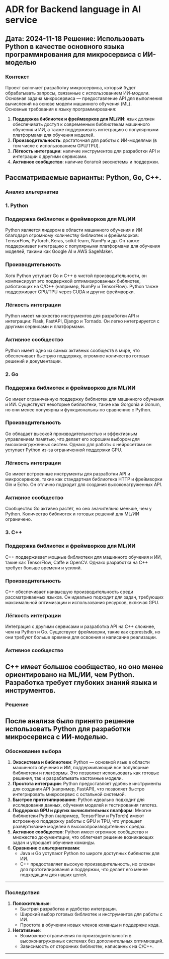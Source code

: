 # ADR for Backend language in AI service   
   
**Дата**: 2024-11-18
**Решение**: Использовать Python в качестве основного языка программирования для микросервиса с ИИ-моделью   
 --- 
### Контекст   
Проект включает разработку микросервиса, который будет обрабатывать запросы, связанные с использованием ИИ-модели. Основная задача микросервиса — предоставление API для выполнения вычислений на основе модели машинного обучения (ML).   
Основные требования к языку программирования:   
1. **Поддержка библиотек и фреймворков для ML/ИИ**: язык должен обеспечивать доступ к современным библиотекам машинного обучения и ИИ, а также поддерживать интеграцию с популярными платформами для обучения моделей.   
2. **Производительность**: достаточная для работы с ИИ-моделями (в том числе с использованием GPU/TPU).   
3. **Лёгкость интеграции**: наличие инструментов для разработки API и интеграции с другими сервисами.   
4. **Активное сообщество**: наличие богатой экосистемы и поддержки.   
   
Рассматриваемые варианты: **Python**, **Go**, **C++**.   
 --- 
### Анализ альтернатив   
### 1. Python   
### Поддержка библиотек и фреймворков для ML/ИИ   
Python является лидером в области машинного обучения и ИИ благодаря огромному количеству библиотек и фреймворков: TensorFlow, PyTorch, Keras, scikit-learn, NumPy и др. Он также поддерживает интеграцию с популярными платформами для обучения моделей, такими как Google AI и AWS SageMaker.   
### Производительность   
Хотя Python уступает Go и C++ в чистой производительности, он компенсирует это поддержкой оптимизированных библиотек, работающих на C/C++ (например, NumPy и TensorFlow). Python также поддерживает GPU/TPU через CUDA и другие фреймворки.   
### Лёгкость интеграции   
Python имеет множество инструментов для разработки API и интеграции: Flask, FastAPI, Django и Tornado. Он легко интегрируется с другими сервисами и платформами.   
### Активное сообщество   
Python имеет одно из самых активных сообществ в мире, что обеспечивает быструю поддержку, огромное количество готовых решений и документации.   
### 2. Go   
### Поддержка библиотек и фреймворков для ML/ИИ   
Go имеет ограниченную поддержку библиотек для машинного обучения и ИИ. Существуют некоторые библиотеки, такие как Gorgonia и Gonum, но они менее популярны и функциональны по сравнению с Python.   
### Производительность   
Go обладает высокой производительностью и эффективным управлением памятью, что делает его хорошим выбором для высоконагруженных систем. Однако для работы с нейросетями он уступает Python из-за ограниченной поддержки GPU.   
### Лёгкость интеграции   
Go имеет встроенные инструменты для разработки API и микросервисов, такие как стандартная библиотека HTTP и фреймворки Gin и Echo. Он отлично подходит для создания высоконагруженных API.   
### Активное сообщество   
Сообщество Go активно растёт, но оно значительно меньше, чем у Python. Количество библиотек и готовых решений для ML/ИИ ограничено.   
### 3. C++   
### Поддержка библиотек и фреймворков для ML/ИИ   
C++ поддерживает мощные библиотеки для машинного обучения и ИИ, такие как TensorFlow, Caffe и OpenCV. Однако разработка на C++ требует больше времени и усилий.   
### Производительность   
C++ обеспечивает наивысшую производительность среди рассматриваемых языков. Он идеально подходит для задач, требующих максимальной оптимизации и использования ресурсов, включая GPU.   
### Лёгкость интеграции   
Интеграция с другими сервисами и разработка API на C++ сложнее, чем на Python и Go. Существуют фреймворки, такие как cpprestsdk, но они требуют больше времени для освоения и написание реализации.   
### Активное сообщество   
C++ имеет большое сообщество, но оно менее ориентировано на ML/ИИ, чем Python. Разработка требует глубоких знаний языка и инструментов.   
 --- 
### Решение   
После анализа было принято решение использовать **Python** для разработки микросервиса с ИИ-моделью.   
 --- 
### Обоснование выбора   
1. **Экосистема и библиотеки**:
Python — основной язык в области машинного обучения и ИИ, поддерживающий все популярные библиотеки и платформы. Это позволяет использовать как готовые решения, так и разрабатывать кастомные модели.   
2. **Простота интеграции**:
Python предоставляет удобные инструменты для создания API (например, FastAPI), что позволяет быстро интегрировать микросервис с остальной системой.   
3. **Быстрое прототипирование**:
Python идеально подходит для исследования данных, обучения моделей и тестирования гипотез.   
4. **Поддержка GPU и других вычислительных платформ**:
Многие библиотеки Python (например, TensorFlow и PyTorch) имеют встроенную поддержку работы с GPU и TPU, что упрощает развёртывание моделей в высокопроизводительных средах.   
5. **Активное сообщество**:
Python имеет огромное сообщество и множество документации, что облегчает решение возникающих задач и упрощает обучение команды.   
6. **Сравнение с альтернативами**:   
    - Java и Go уступают Python по широте доступных библиотек для ИИ.   
    - C++ предоставляет высокую производительность, но сложен для прототипирования и поддержки, что делает его менее подходящим для наших целей.   
 --- 
   
### Последствия   
1. **Положительные**:   
    - Быстрая разработка и удобство интеграции.   
    - Широкий выбор готовых библиотек и инструментов для работы с ИИ.   
    - Простота в обучении новых членов команды и поддержке кода.   
2. **Негативные**:   
    - Возможные ограничения по производительности в высоконагруженных системах без дополнительных оптимизаций.   
    - Зависимость от сторонних библиотек, написанных на C/C++.   
 --- 
   
   
